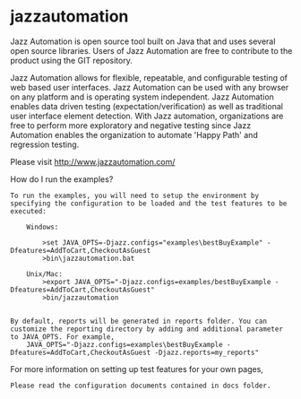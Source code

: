 jazzautomation
==============

Jazz Automation is open source tool built on Java that and uses several open source libraries. Users of Jazz Automation are free to contribute to the product using the GIT repository.

Jazz Automation allows for flexible, repeatable, and configurable testing of web based user interfaces. Jazz Automation can be used with any browser on any platform and is operating system independent. Jazz Automation enables data driven testing (expectation/verification) as well as traditional user interface element detection. With Jazz automation, organizations are free to perform more exploratory and negative testing since Jazz Automation enables the organization to automate 'Happy Path' and regression testing.

Please visit http://www.jazzautomation.com/


How do I run the examples?

	To run the examples, you will need to setup the environment by specifying the configuration to be loaded and the test features to be executed: 
	
		Windows:

			>set JAVA_OPTS=-Djazz.configs="examples\bestBuyExample" -Dfeatures=AddToCart,CheckoutAsGuest
			>bin\jazzautomation.bat

		Unix/Mac:
			>export JAVA_OPTS="-Djazz.configs=examples/bestBuyExample -Dfeatures=AddToCart,CheckoutAsGuest"
			>bin/jazzautomation
	

	By default, reports will be generated in reports folder. You can customize the reporting directory by adding and additional parameter to JAVA_OPTS. For example,
		JAVA_OPTS="-Djazz.configs=examples\bestBuyExample -Dfeatures=AddToCart,CheckoutAsGuest -Djazz.reports=my_reports"
	



For more information on setting up test features for your own pages,

	Please read the configuration documents contained in docs folder.


